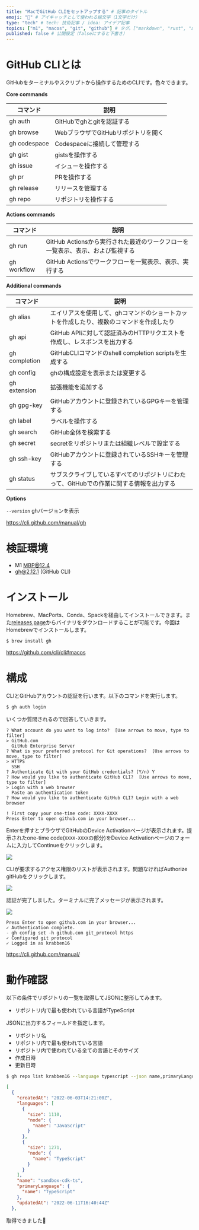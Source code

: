 ```yaml
---
title: "MacでGitHub CLIをセットアップする" # 記事のタイトル
emoji: "🐙" # アイキャッチとして使われる絵文字（1文字だけ）
type: "tech" # tech: 技術記事 / idea: アイデア記事
topics: ["m1", "macos", "git", "github"] # タグ。["markdown", "rust", "aws"]のように指定する
published: false # 公開設定（falseにすると下書き）
---
```


# GitHub CLIとは
GitHubをターミナルやスクリプトから操作するためのCLIです。色々できます。

**Core commands**

|コマンド|説明|
|---|---|
|gh auth|GitHubでghとgitを認証する|
|gh browse|WebブラウザでGitHubリポジトリを開く|
|gh codespace|Codespaceに接続して管理する|
|gh gist|gistsを操作する|
|gh issue|イシューを操作する|
|gh pr|PRを操作する|
|gh release|リリースを管理する|
|gh repo|リポジトリを操作する|

**Actions commands**

|コマンド|説明|
|---|---|
|gh run|GitHub Actionsから実行された最近のワークフローを一覧表示、表示、および監視する|
|gh workflow|GitHub Actionsでワークフローを一覧表示、表示、実行する|

**Additional commands**

|コマンド|説明|
|---|---|
|gh alias|エイリアスを使用して、ghコマンドのショートカットを作成したり、複数のコマンドを作成したり|
|gh api|GitHub APIに対して認証済みのHTTPリクエストを作成し、レスポンスを出力する|
|gh completion|GitHubCLIコマンドのshell completion scriptsを生成する|
|gh config|ghの構成設定を表示または変更する|
|gh extension|拡張機能を追加する|
|gh gpg-key|GitHubアカウントに登録されているGPGキーを管理する|
|gh label|ラベルを操作する|
|gh search|GitHub全体を検索する|
|gh secret|secretをリポジトリまたは組織レベルで設定する|
|gh ssh-key|GitHubアカウントに登録されているSSHキーを管理する|
|gh status|サブスクライブしているすべてのリポジトリにわたって、GitHubでの作業に関する情報を出力する|

**Options**

`--version` ghバージョンを表示

https://cli.github.com/manual/gh

# 検証環境
- M1 MBP@12.4
- gh@2.12.1 (GitHub CLI)

# インストール
Homebrew、MacPorts、Conda、Spackを経由してインストールできます。また[releases page](https://github.com/cli/cli/releases/latest)からバイナリをダウンロードすることが可能です。今回はHomebrewでインストールします。

```sh
$ brew install gh
```

https://github.com/cli/cli#macos

# 構成
CLIとGitHubアカウントの認証を行います。以下のコマンドを実行します。


```sh
$ gh auth login
```

いくつか質問されるので回答していきます。

```
? What account do you want to log into?  [Use arrows to move, type to filter]
> GitHub.com
  GitHub Enterprise Server
? What is your preferred protocol for Git operations?  [Use arrows to move, type to filter]
> HTTPS
  SSH
? Authenticate Git with your GitHub credentials? (Y/n) Y
? How would you like to authenticate GitHub CLI?  [Use arrows to move, type to filter]
> Login with a web browser
  Paste an authentication token
? How would you like to authenticate GitHub CLI? Login with a web browser

! First copy your one-time code: XXXX-XXXX
Press Enter to open github.com in your browser...
```

Enterを押すとブラウザでGitHubのDevice Activationページが表示されます。提示されたone-time code(`XXXX-XXXX`の部分)をDevice Activationページのフォームに入力してContinueをクリックします。

![](https://storage.googleapis.com/zenn-user-upload/b77364ba9fb4-20220612.png)

CLIが要求するアクセス権限のリストが表示されます。問題なければAuthorize gitHubをクリックします。

![](https://storage.googleapis.com/zenn-user-upload/87a6ba2e8e90-20220612.png)

認証が完了しました。ターミナルに完了メッセージが表示されます。

![](https://storage.googleapis.com/zenn-user-upload/c0244526781d-20220612.png)

```
Press Enter to open github.com in your browser...
✓ Authentication complete.
- gh config set -h github.com git_protocol https
✓ Configured git protocol
✓ Logged in as krabben16
```

https://cli.github.com/manual/

# 動作確認
以下の条件でリポジトリの一覧を取得してJSONに整形してみます。

- リポジトリ内で最も使われている言語がTypeScript

JSONに出力するフィールドを指定します。

- リポジトリ名
- リポジトリ内で最も使われている言語
- リポジトリ内で使われている全ての言語とそのサイズ
- 作成日時
- 更新日時

```sh
$ gh repo list krabben16 --language typescript --json name,primaryLanguage,languages,createdAt,updatedAt
```

```json
[
  {
    "createdAt": "2022-06-03T14:21:00Z",
    "languages": [
      {
        "size": 1110,
        "node": {
          "name": "JavaScript"
        }
      },
      {
        "size": 1271,
        "node": {
          "name": "TypeScript"
        }
      }
    ],
    "name": "sandbox-cdk-ts",
    "primaryLanguage": {
      "name": "TypeScript"
    },
    "updatedAt": "2022-06-11T16:40:44Z"
  },
```

取得できました👏
